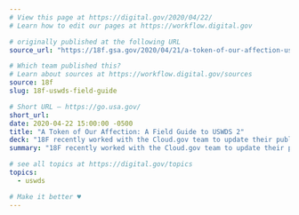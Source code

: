 ```yaml
---
# View this page at https://digital.gov/2020/04/22/
# Learn how to edit our pages at https://workflow.digital.gov

# originally published at the following URL
source_url: "https://18f.gsa.gov/2020/04/21/a-token-of-our-affection-uswds-2/"

# Which team published this?
# Learn about sources at https://workflow.digital.gov/sources
source: 18f
slug: 18f-uswds-field-guide

# Short URL — https://go.usa.gov/
short_url: 
date: 2020-04-22 15:00:00 -0500
title: "A Token of Our Affection: A Field Guide to USWDS 2"
deck: "18F recently worked with the Cloud.gov team to update their public site to the U.S. Web Design System, 2.0. The USWDS provided concepts they were able to use to translate designs into code a lot faster, and deliver higher fidelity results. <strong>Check out their USWDS field guide!</strong>"
summary: "18F recently worked with the Cloud.gov team to update their public site to the U.S. Web Design System, 2.0. The USWDS provided concepts they were able to use to translate designs into code a lot faster, and deliver higher fidelity results. <strong>Check out their USWDS field guide!</strong>"

# see all topics at https://digital.gov/topics
topics: 
  - uswds

# Make it better ♥
---
```

